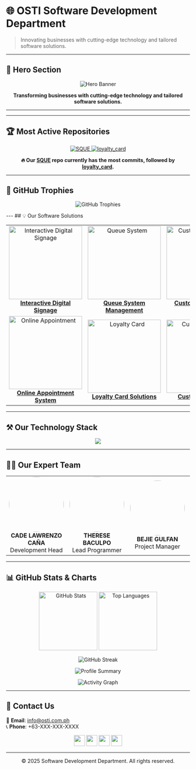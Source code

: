 # 🌐 OSTI Software Development Department

> Innovating businesses with cutting-edge technology and tailored software solutions.

---

## 🚀 Hero Section
<p align="center">
  <img src="https://osti.com.ph/img-osti/osti-logo.png" alt="Hero Banner"/>
</p>

<p align="center">
  <b>Transforming businesses with cutting-edge technology and tailored software solutions.</b>
</p>

---
---

## 🏆 Most Active Repositories

<p align="center">
  <a href="https://github.com/osti-softdev/SQUE">
    <img src="https://github-readme-stats.vercel.app/api/pin/?username=osti-softdev&repo=SQUE&theme=radical" alt="SQUE"/>
  </a>
  <a href="https://github.com/osti-softdev/loyalty_card">
    <img src="https://github-readme-stats.vercel.app/api/pin/?username=osti-softdev&repo=loyalty_card&theme=radical" alt="loyalty_card"/>
  </a>
</p>

<p align="center">
  <b>🔥 Our <a href="https://github.com/osti-softdev/SQUE">SQUE</a> repo currently has the most commits, followed by <a href="https://github.com/osti-softdev/loyalty_card">loyalty_card</a>.</b>
</p>

---

## 🏅 GitHub Trophies

<p align="center">
  <img src="https://github-profile-trophy.vercel.app/?username=osti-softdev&theme=radical&no-frame=true&margin-w=10&row=1&column=6" alt="GitHub Trophies"/>
</p>
---
## 💡 Our Software Solutions

<table>
<tr>
<td align="center" width="33%">
  <a href="https://github.com/osti-dev/DBP_IDS_SYSTEM">
    <img src="https://dev.osti.com.ph/ids.jpg" width="200" alt="Interactive Digital Signage"/>
    <br><b>Interactive Digital Signage</b>
  </a>
</td>
<td align="center" width="33%">
  <a href="https://github.com/osti-dev/QueueSystem">
    <img src="https://dev.osti.com.ph/queue.png" width="200" alt="Queue System"/>
    <br><b>Queue System Management</b>
  </a>
</td>
<td align="center" width="33%">
  <a href="https://github.com/osti-dev/CustomerFeedbackSystem">
    <img src="https://dev.osti.com.ph/feed.jpg" width="200" alt="Customer Feedback"/>
    <br><b>Customer Feedback System</b>
  </a>
</td>
</tr>
<tr>
<td align="center" width="33%">
  <a href="https://github.com/osti-dev/OnlineAppointmentSystem">
    <img src="https://dev.osti.com.ph/ai.png" width="200" alt="Online Appointment"/>
    <br><b>Online Appointment System</b>
  </a>
</td>
<td align="center" width="33%">
  <a href="https://github.com/osti-dev/TOYOTA_LOYALTYCARD">
    <img src="https://dev.osti.com.ph/loyalty.jpg" width="200" alt="Loyalty Card"/>
    <br><b>Loyalty Card Solutions</b>
  </a>
</td>
<td align="center" width="33%">
  <a href="https://github.com/osti-dev/CustomSolutions">
    <img src="https://dev.osti.com.ph/ca.png" width="200" alt="Custom Solutions"/>
    <br><b>Custom Solutions</b>
  </a>
</td>
</tr>
</table>

---

## ⚒️ Our Technology Stack

<p align="center">
  <img src="https://skillicons.dev/icons?i=php,laravel,js,react,vue,cs,dotnet,java,kotlin,python,nodejs,mysql,postgresql,sqlite,docker,git,linux,figma,arduino,androidstudio" />
</p>

---

## 👨‍💻 Our Expert Team

<table>
<tr>
<td align="center" width="20%">
  <img src="https://dev.osti.com.ph/cade.png" width="150" style="border-radius:50%;"/><br>
  <b>CADE LAWRENZO CAÑA</b><br>Development Head
</td>
<td align="center" width="20%">
  <img src="https://dev.osti.com.ph/therese.jpg" width="150" style="border-radius:50%;"/><br>
  <b>THERESE BACULPO</b><br>Lead Programmer
</td>
<td align="center" width="20%">
  <img src="https://dev.osti.com.ph/bejie.jpg" width="150" style="border-radius:50%;"/><br>
  <b>BEJIE GULFAN</b><br>Project Manager
</td>
<td align="center" width="20%">
  <img src="https://dev.osti.com.ph/wenjoy.png" width="150" style="border-radius:50%;"/><br>
  <b>WENJOY YBAS</b><br>Lead Programmer
</td>
<td align="center" width="20%">
  <img src="https://dev.osti.com.ph/ike.png" width="150" style="border-radius:50%;"/><br>
  <b>DEVON IKE HICALDE</b><br>UI/UX In-Charge
</td>
</tr>
</table>

---

## 📊 GitHub Stats & Charts

<p align="center">
  <img src="https://github-readme-stats.vercel.app/api?username=osti-dev&show_icons=true&theme=radical" alt="GitHub Stats" height="160"/>
  <img src="https://github-readme-stats.vercel.app/api/top-langs/?username=osti-dev&layout=compact&theme=radical" alt="Top Languages" height="160"/>
</p>

<p align="center">
  <img src="https://streak-stats.demolab.com?user=osti-dev&theme=radical&hide_border=true" alt="GitHub Streak"/>
</p>

<p align="center">
  <img src="https://github-profile-summary-cards.vercel.app/api/cards/profile-details?username=osti-dev&theme=radical" alt="Profile Summary"/>
</p>

<p align="center">
  <img src="https://github-readme-activity-graph.vercel.app/graph?username=osti-dev&theme=react-dark" alt="Activity Graph"/>
</p>

---

## 📩 Contact Us

📧 **Email**: info@osti.com.ph  
📞 **Phone**: +63-XXX-XXX-XXXX  

<p align="center">
  <a href="https://facebook.com"><img src="https://cdn.jsdelivr.net/gh/simple-icons/simple-icons/icons/facebook.svg" width="30"/></a>
  <a href="https://twitter.com"><img src="https://cdn.jsdelivr.net/gh/simple-icons/simple-icons/icons/twitter.svg" width="30"/></a>
  <a href="https://linkedin.com"><img src="https://cdn.jsdelivr.net/gh/simple-icons/simple-icons/icons/linkedin.svg" width="30"/></a>
  <a href="https://instagram.com"><img src="https://cdn.jsdelivr.net/gh/simple-icons/simple-icons/icons/instagram.svg" width="30"/></a>
</p>

---

<p align="center">
  © 2025 Software Development Department. All rights reserved.
</p>
